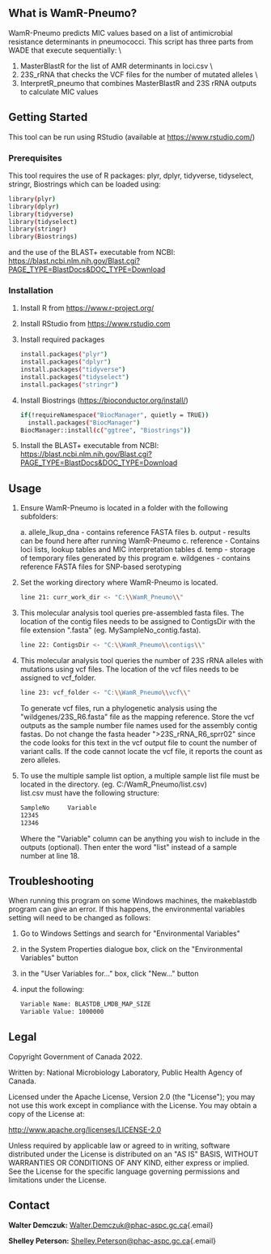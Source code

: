 ## What is WamR-Pneumo?

WamR-Pneumo predicts MIC values based on a list of antimicrobial resistance determinants in pneumococci. This script has three parts from WADE that execute sequentially: \
 1. MasterBlastR for the list of AMR determinants in loci.csv \
2. 23S_rRNA that checks the VCF files for the number of mutated alleles \
3. InterpretR_pneumo that combines MasterBlastR and 23S rRNA outputs to calculate MIC values

## Getting Started

This tool can be run using RStudio (available at <https://www.rstudio.com/>)

### Prerequisites

This tool requires the use of R packages: plyr, dplyr, tidyverse, tidyselect, stringr, Biostrings which can be loaded using:

``` sh
library(plyr)
library(dplyr)
library(tidyverse)
library(tidyselect)
library(stringr)
library(Biostrings)
```

and the use of the BLAST+ executable from NCBI: <https://blast.ncbi.nlm.nih.gov/Blast.cgi?PAGE_TYPE=BlastDocs&DOC_TYPE=Download>

### Installation

1.  Install R from <https://www.r-project.org/>

2.  Install RStudio from <https://www.rstudio.com>

3.  Install required packages

    ``` sh
    install.packages("plyr")
    install.packages("dplyr")
    install.packages("tidyverse")
    install.packages("tidyselect")
    install.packages("stringr")
    ```

4.  Install Biostrings (<https://bioconductor.org/install/>)

    ``` sh
    if(!requireNamespace("BiocManager", quietly = TRUE))
      install.packages("BiocManager")
    BiocManager::install(c("ggtree", "Biostrings"))
    ```

5.  Install the BLAST+ executable from NCBI: <https://blast.ncbi.nlm.nih.gov/Blast.cgi?PAGE_TYPE=BlastDocs&DOC_TYPE=Download>

## Usage

1.  Ensure WamR-Pneumo is located in a folder with the following subfolders:

    a.  allele_lkup_dna - contains reference FASTA files
    b.  output - results can be found here after running WamR-Pneumo
    c.  reference - Contains loci lists, lookup tables and MIC interpretation tables
    d.  temp - storage of temporary files generated by this program
    e.  wildgenes - contains reference FASTA files for SNP-based serotyping

2.  Set the working directory where WamR-Pneumo is located.

    ``` sh
    line 21: curr_work_dir <- "C:\\WamR_Pneumo\\"
    ```

3.  This molecular analysis tool queries pre-assembled fasta files. The location of the contig files needs to be assigned to ContigsDir with the file extension ".fasta" (eg. MySampleNo_contig.fasta).

    ``` sh
    line 22: ContigsDir <- "C:\\WamR_Pneumo\\contigs\\"
    ```

4.  This molecular analysis tool queries the number of 23S rRNA alleles with mutations using vcf files. The location of the vcf files needs to be assigned to vcf_folder.

    ``` sh
    line 23: vcf_folder <- "C:\\WamR_Pneumo\\vcf\\"
    ```

    To generate vcf files, run a phylogenetic analysis using the "wildgenes/23S_R6.fasta" file as the mapping reference. Store the vcf outputs as the sample number file names used for the assembly contig fastas. Do not change the fasta header "\>23S_rRNA_R6_sprr02" since the code looks for this text in the vcf output file to count the number of variant calls. If the code cannot locate the vcf file, it reports the count as zero alleles.

5.  To use the multiple sample list option, a multiple sample list file must be located in the directory. (eg. C:/WamR_Pneumo/list.csv)\
    list.csv must have the following structure:

    ``` sh
    SampleNo     Variable   
    12345            
    12346             
    ```

    Where the "Variable" column can be anything you wish to include in the outputs (optional). Then enter the word "list" instead of a sample number at line 18.

## Troubleshooting

When running this program on some Windows machines, the makeblastdb program can give an error. If this happens, the environmental variables setting will need to be changed as follows:

1.  Go to Windows Settings and search for "Environmental Variables"

2.  in the System Properties dialogue box, click on the "Environmental Variables" button

3.  in the "User Variables for..." box, click "New..." button

4.  input the following:

    ``` sh
    Variable Name: BLASTDB_LMDB_MAP_SIZE
    Variable Value: 1000000
    ```

## Legal

Copyright Government of Canada 2022.

Written by: National Microbiology Laboratory, Public Health Agency of Canada.

Licensed under the Apache License, Version 2.0 (the "License"); you may not use this work except in compliance with the License. You may obtain a copy of the License at:

<http://www.apache.org/licenses/LICENSE-2.0>

Unless required by applicable law or agreed to in writing, software distributed under the License is distributed on an "AS IS" BASIS, WITHOUT WARRANTIES OR CONDITIONS OF ANY KIND, either express or implied. See the License for the specific language governing permissions and limitations under the License.

## Contact

**Walter Demczuk:** [Walter.Demczuk\@phac-aspc.gc.ca](mailto:Walter.Demczuk@phac-aspc.gc.ca){.email}

**Shelley Peterson:** [Shelley.Peterson\@phac-aspc.gc.ca](mailto:Shelley.Peterson@phac-aspc.gc.ca){.email}
